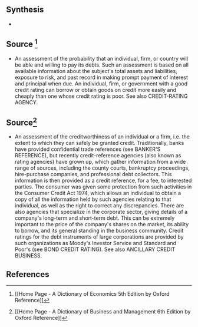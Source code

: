 ## Synthesis
- 
## Source [^1]
- An assessment of the probability that an individual, firm, or country will be able and willing to pay its debts. Such an assessment is based on all available information about the subject's total assets and liabilities, exposure to risk, and past record in making prompt payment of interest and principal when due. An individual, firm, or government with a good credit rating can borrow or obtain goods on credit more easily and cheaply than one whose credit rating is poor. See also CREDIT-RATING AGENCY.
## Source[^2]
- An assessment of the creditworthiness of an individual or a firm, i.e. the extent to which they can safely be granted credit. Traditionally, banks have provided confidential trade references (see BANKER'S REFERENCE), but recently credit-reference agencies (also known as rating agencies) have grown up, which gather information from a wide range of sources, including the county courts, bankruptcy proceedings, hire-purchase companies, and professional debt collectors. This information is then provided as a credit reference, for a fee, to interested parties. The consumer was given some protection from such activities in the Consumer Credit Act 1974, which allows an individual to obtain a copy of all the information held by such agencies relating to that individual, as well as the right to correct any discrepancies. There are also agencies that specialize in the corporate sector, giving details of a company's long-term and short-term debt. This can be extremely important to the price of the company's shares on the market, its ability to borrow, and its general standing in the business community. Credit ratings for the debt instruments of large corporations are provided by such organizations as Moody's Investor Service and Standard and Poor's (see BOND CREDIT RATING). See also ANCILLARY CREDIT BUSINESS.
## References

[^1]: [[Home Page - A Dictionary of Economics 5th Edition by Oxford Reference]]
[^2]: [[Home Page - A Dictionary of Business and Management 6th Edition by Oxford Reference]]